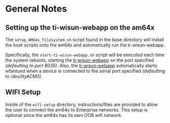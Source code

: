 # General Notes

## Setting up the ti-wisun-webapp on the am64x

The `setup_AM64x_filesystem.sh` script found in the base directory will install the boot scripts onto the am64x and automatically run the ti-wisun-webapp.

Specifically, the `start-ti-wisun-webapp.sh` script will be executed each time
the system reboots, starting the <u>ti-wisun-webapp</u> on the
port specified _(defaulting to port 8035)_.
Also, the <u>ti-wisun-webapp</u>
automatically starts wfantund when a device is connected to the
serial port specified _(defaulting to
/dev/ttyACM0)_.

## WIFI Setup

Inside of the `wifi-setup` directory, instructions/files are provided to
allow the user to connect the am64x to Enterprise networks. This setup is optional since the am64x has its own OOB wifi network.
